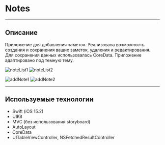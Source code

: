 # Notes

______

## Описание

Приложение для добавления заметок. Реализована возможность создания и сохранения ваших заметок, удаления и редактирования. Для сохранения данных использовалась CoreData.
Приложение адаптировано под темную тему. 

![noteList1](/Screenshots/NoteList.png) ![noteList2](/Screenshots/DarkModeNoteList.png)

![addNote1](/Screenshots/AddNote.png) ![addNote2](/Screenshots/DarkModeAddNote.png)

_____

## Используемые технологии

+ Swift (iOS 15.2)
+ UIKit
+ MVC (без использования storyboard)
+ AutoLayout
+ CoreData
+ UITableViewController, NSFetchedResultController
